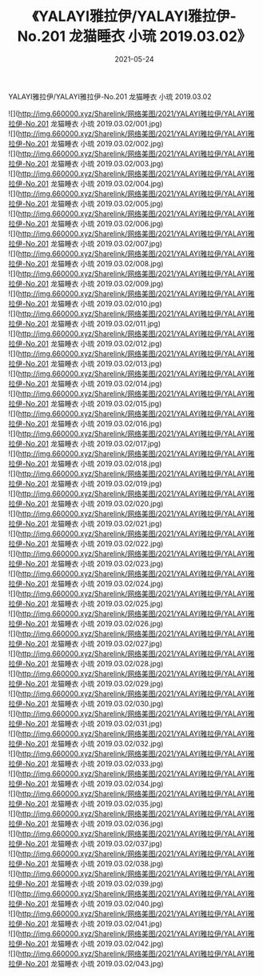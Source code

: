 ﻿---
layout: post
title:  《YALAYI雅拉伊/YALAYI雅拉伊-No.201 龙猫睡衣 小琉 2019.03.02》
date:   2021-05-24
img: http://img.660000.xyz/Sharelink/网络美图/2021/YALAYI雅拉伊/YALAYI雅拉伊-No.201 龙猫睡衣 小琉 2019.03.02/000.jpg
categories: [美女, 清纯, 唯美]
---

YALAYI雅拉伊/YALAYI雅拉伊-No.201 龙猫睡衣 小琉 2019.03.02

 ![](http://img.660000.xyz/Sharelink/网络美图/2021/YALAYI雅拉伊/YALAYI雅拉伊-No.201 龙猫睡衣 小琉 2019.03.02/001.jpg) <br>![](http://img.660000.xyz/Sharelink/网络美图/2021/YALAYI雅拉伊/YALAYI雅拉伊-No.201 龙猫睡衣 小琉 2019.03.02/002.jpg) <br>![](http://img.660000.xyz/Sharelink/网络美图/2021/YALAYI雅拉伊/YALAYI雅拉伊-No.201 龙猫睡衣 小琉 2019.03.02/003.jpg) <br>![](http://img.660000.xyz/Sharelink/网络美图/2021/YALAYI雅拉伊/YALAYI雅拉伊-No.201 龙猫睡衣 小琉 2019.03.02/004.jpg) <br>![](http://img.660000.xyz/Sharelink/网络美图/2021/YALAYI雅拉伊/YALAYI雅拉伊-No.201 龙猫睡衣 小琉 2019.03.02/005.jpg) <br>![](http://img.660000.xyz/Sharelink/网络美图/2021/YALAYI雅拉伊/YALAYI雅拉伊-No.201 龙猫睡衣 小琉 2019.03.02/006.jpg) <br>![](http://img.660000.xyz/Sharelink/网络美图/2021/YALAYI雅拉伊/YALAYI雅拉伊-No.201 龙猫睡衣 小琉 2019.03.02/007.jpg) <br>![](http://img.660000.xyz/Sharelink/网络美图/2021/YALAYI雅拉伊/YALAYI雅拉伊-No.201 龙猫睡衣 小琉 2019.03.02/008.jpg) <br>![](http://img.660000.xyz/Sharelink/网络美图/2021/YALAYI雅拉伊/YALAYI雅拉伊-No.201 龙猫睡衣 小琉 2019.03.02/009.jpg) <br>![](http://img.660000.xyz/Sharelink/网络美图/2021/YALAYI雅拉伊/YALAYI雅拉伊-No.201 龙猫睡衣 小琉 2019.03.02/010.jpg) <br>![](http://img.660000.xyz/Sharelink/网络美图/2021/YALAYI雅拉伊/YALAYI雅拉伊-No.201 龙猫睡衣 小琉 2019.03.02/011.jpg) <br>![](http://img.660000.xyz/Sharelink/网络美图/2021/YALAYI雅拉伊/YALAYI雅拉伊-No.201 龙猫睡衣 小琉 2019.03.02/012.jpg) <br>![](http://img.660000.xyz/Sharelink/网络美图/2021/YALAYI雅拉伊/YALAYI雅拉伊-No.201 龙猫睡衣 小琉 2019.03.02/013.jpg) <br>![](http://img.660000.xyz/Sharelink/网络美图/2021/YALAYI雅拉伊/YALAYI雅拉伊-No.201 龙猫睡衣 小琉 2019.03.02/014.jpg) <br>![](http://img.660000.xyz/Sharelink/网络美图/2021/YALAYI雅拉伊/YALAYI雅拉伊-No.201 龙猫睡衣 小琉 2019.03.02/015.jpg) <br>![](http://img.660000.xyz/Sharelink/网络美图/2021/YALAYI雅拉伊/YALAYI雅拉伊-No.201 龙猫睡衣 小琉 2019.03.02/016.jpg) <br>![](http://img.660000.xyz/Sharelink/网络美图/2021/YALAYI雅拉伊/YALAYI雅拉伊-No.201 龙猫睡衣 小琉 2019.03.02/017.jpg) <br>![](http://img.660000.xyz/Sharelink/网络美图/2021/YALAYI雅拉伊/YALAYI雅拉伊-No.201 龙猫睡衣 小琉 2019.03.02/018.jpg) <br>![](http://img.660000.xyz/Sharelink/网络美图/2021/YALAYI雅拉伊/YALAYI雅拉伊-No.201 龙猫睡衣 小琉 2019.03.02/019.jpg) <br>![](http://img.660000.xyz/Sharelink/网络美图/2021/YALAYI雅拉伊/YALAYI雅拉伊-No.201 龙猫睡衣 小琉 2019.03.02/020.jpg) <br>![](http://img.660000.xyz/Sharelink/网络美图/2021/YALAYI雅拉伊/YALAYI雅拉伊-No.201 龙猫睡衣 小琉 2019.03.02/021.jpg) <br>![](http://img.660000.xyz/Sharelink/网络美图/2021/YALAYI雅拉伊/YALAYI雅拉伊-No.201 龙猫睡衣 小琉 2019.03.02/022.jpg) <br>![](http://img.660000.xyz/Sharelink/网络美图/2021/YALAYI雅拉伊/YALAYI雅拉伊-No.201 龙猫睡衣 小琉 2019.03.02/023.jpg) <br>![](http://img.660000.xyz/Sharelink/网络美图/2021/YALAYI雅拉伊/YALAYI雅拉伊-No.201 龙猫睡衣 小琉 2019.03.02/024.jpg) <br>![](http://img.660000.xyz/Sharelink/网络美图/2021/YALAYI雅拉伊/YALAYI雅拉伊-No.201 龙猫睡衣 小琉 2019.03.02/025.jpg) <br>![](http://img.660000.xyz/Sharelink/网络美图/2021/YALAYI雅拉伊/YALAYI雅拉伊-No.201 龙猫睡衣 小琉 2019.03.02/026.jpg) <br>![](http://img.660000.xyz/Sharelink/网络美图/2021/YALAYI雅拉伊/YALAYI雅拉伊-No.201 龙猫睡衣 小琉 2019.03.02/027.jpg) <br>![](http://img.660000.xyz/Sharelink/网络美图/2021/YALAYI雅拉伊/YALAYI雅拉伊-No.201 龙猫睡衣 小琉 2019.03.02/028.jpg) <br>![](http://img.660000.xyz/Sharelink/网络美图/2021/YALAYI雅拉伊/YALAYI雅拉伊-No.201 龙猫睡衣 小琉 2019.03.02/029.jpg) <br>![](http://img.660000.xyz/Sharelink/网络美图/2021/YALAYI雅拉伊/YALAYI雅拉伊-No.201 龙猫睡衣 小琉 2019.03.02/030.jpg) <br>![](http://img.660000.xyz/Sharelink/网络美图/2021/YALAYI雅拉伊/YALAYI雅拉伊-No.201 龙猫睡衣 小琉 2019.03.02/031.jpg) <br>![](http://img.660000.xyz/Sharelink/网络美图/2021/YALAYI雅拉伊/YALAYI雅拉伊-No.201 龙猫睡衣 小琉 2019.03.02/032.jpg) <br>![](http://img.660000.xyz/Sharelink/网络美图/2021/YALAYI雅拉伊/YALAYI雅拉伊-No.201 龙猫睡衣 小琉 2019.03.02/033.jpg) <br>![](http://img.660000.xyz/Sharelink/网络美图/2021/YALAYI雅拉伊/YALAYI雅拉伊-No.201 龙猫睡衣 小琉 2019.03.02/034.jpg) <br>![](http://img.660000.xyz/Sharelink/网络美图/2021/YALAYI雅拉伊/YALAYI雅拉伊-No.201 龙猫睡衣 小琉 2019.03.02/035.jpg) <br>![](http://img.660000.xyz/Sharelink/网络美图/2021/YALAYI雅拉伊/YALAYI雅拉伊-No.201 龙猫睡衣 小琉 2019.03.02/036.jpg) <br>![](http://img.660000.xyz/Sharelink/网络美图/2021/YALAYI雅拉伊/YALAYI雅拉伊-No.201 龙猫睡衣 小琉 2019.03.02/037.jpg) <br>![](http://img.660000.xyz/Sharelink/网络美图/2021/YALAYI雅拉伊/YALAYI雅拉伊-No.201 龙猫睡衣 小琉 2019.03.02/038.jpg) <br>![](http://img.660000.xyz/Sharelink/网络美图/2021/YALAYI雅拉伊/YALAYI雅拉伊-No.201 龙猫睡衣 小琉 2019.03.02/039.jpg) <br>![](http://img.660000.xyz/Sharelink/网络美图/2021/YALAYI雅拉伊/YALAYI雅拉伊-No.201 龙猫睡衣 小琉 2019.03.02/040.jpg) <br>![](http://img.660000.xyz/Sharelink/网络美图/2021/YALAYI雅拉伊/YALAYI雅拉伊-No.201 龙猫睡衣 小琉 2019.03.02/041.jpg) <br>![](http://img.660000.xyz/Sharelink/网络美图/2021/YALAYI雅拉伊/YALAYI雅拉伊-No.201 龙猫睡衣 小琉 2019.03.02/042.jpg) <br>![](http://img.660000.xyz/Sharelink/网络美图/2021/YALAYI雅拉伊/YALAYI雅拉伊-No.201 龙猫睡衣 小琉 2019.03.02/043.jpg) <br>